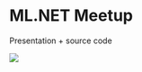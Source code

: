 # ML.NET Meetup
Presentation + source code

![](https://github.com/novotnycodestories/mlnet-meetup/workflows/.NET%20Core/badge.svg)
